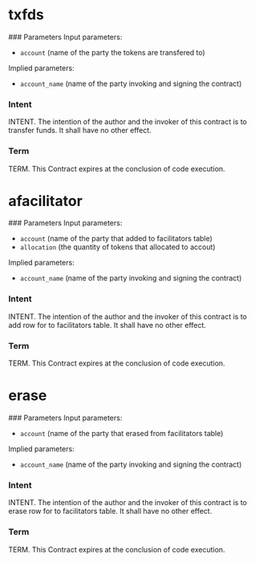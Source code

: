<h1 class="contract">
   txfds
</h1>
### Parameters
Input parameters:

* `account` (name of the party the tokens are transfered to)

Implied parameters: 

* `account_name` (name of the party invoking and signing the contract)

### Intent
INTENT. The intention of the author and the invoker of this contract is to transfer funds. It shall have no other effect.

### Term
TERM. This Contract expires at the conclusion of code execution.

<h1 class="contract">
   afacilitator
</h1>
### Parameters
Input parameters:

* `account` (name of the party that added to facilitators table)
* `allocation` (the quantity of tokens that allocated to accout)

Implied parameters: 

* `account_name` (name of the party invoking and signing the contract)

### Intent
INTENT. The intention of the author and the invoker of this contract is to add row for to facilitators table. It shall have no other effect.

### Term
TERM. This Contract expires at the conclusion of code execution.

<h1 class="contract">
   erase
</h1>
### Parameters
Input parameters:

* `account` (name of the party that erased from facilitators table)

Implied parameters: 

* `account_name` (name of the party invoking and signing the contract)

### Intent
INTENT. The intention of the author and the invoker of this contract is to erase row for to facilitators table. It shall have no other effect.

### Term
TERM. This Contract expires at the conclusion of code execution.